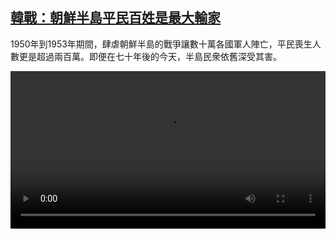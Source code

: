 <!--1690456626000-->
[韓戰：朝鮮半島平民百姓是最大輸家](https://www.dw.com/zh/%E9%9F%93%E6%88%B0%EF%BC%9A%E6%9C%9D%E9%AE%AE%E5%8D%8A%E5%B3%B6%E5%B9%B3%E6%B0%91%E7%99%BE%E5%A7%93%E6%98%AF%E6%9C%80%E5%A4%A7%E8%BC%B8%E5%AE%B6/a-66364880)
------

<p>1950年到1953年期間，肆虐朝鮮半島的戰爭讓數十萬各國軍人陣亡，平民喪生人數更是超過兩百萬。即便在七十年後的今天，半島民衆依舊深受其害。</small></p><video src="https://tvdownloaddw-a.akamaihd.net/dwtv_video/flv/vdt_zh/2023/bchi230727_001_koreawar70wide_01r_AVC_1280x720.mp4" controls style="width:100%"></video>
